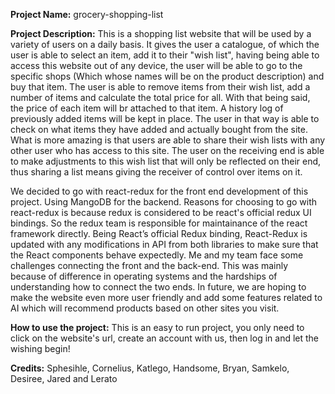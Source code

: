 **Project Name:** grocery-shopping-list

**Project Description:** 
  This is a shopping list website that will be used by a variety of users on a daily basis.
  It gives the user a catalogue, of which the user is able to select an item, add it to their "wish list", having being able to access this website out of any device, the user will be able to go to the specific shops (Which whose names will be on the product description) and buy that item. 
  The user is able to remove items from their wish list, add a number of items and calculate the total price for all. With that being said, the price of each item will br attached to that item.
  A history log of previously added items will be kept in place. The user in that way is able to check on what items they have added and actually bought from the site.
  What is more amazing is that users are able to share their wish lists with any other user who has access to this site. The user on the receiving end is able to make adjustments to this wish list that will only be reflected on their end, thus sharing a list means giving the receiver of control over items on it.
  
  We decided to go with react-redux for the front end development of this project. Using MangoDB for the backend. 
  Reasons for choosing to go with react-redux is because redux is considered to be react's official redux UI bindings. So the redux team is responsible for maintainance of the react framework directly.
  Being React’s official Redux binding, React-Redux is updated with any modifications in API from both libraries to make sure that the React components behave expectedly.
  Me and my team face some challenges connecting the front and the back-end. This was mainly because of difference in operating systems and the hardships of understanding how to connect the two ends.
  In future, we are hoping to make the website even more user friendly and add some features related to AI which will recommend products based on other sites you visit.
  
 **How to use the project:** 
  This is an easy to run project, you only need to click on the website's url, create an account with us, then log in and let the wishing begin!
  
  **Credits:**
  Sphesihle,
  Cornelius,
  Katlego, 
  Handsome,
  Bryan,
  Samkelo,
  Desiree,
  Jared and
  Lerato
  
